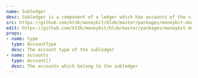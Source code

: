 ```yaml
---
name: Subledger
desc: Subledger is a component of a ledger which has accounts of the single account type
src: https://github.com/kt3k/moneybit/blob/master/packages/moneybit-domain/subledger.js
edit: https://github.com/kt3k/moneybit/blob/master/packages/moneybit-domain/subledger.md
props:
- name: type
  type: AccountType
  desc: The account type of the subledger
- name: accounts
  type: Account[]
  desc: The accounts which belong to the subledger
---
```

